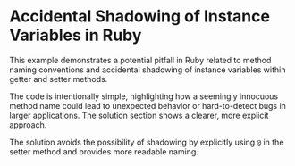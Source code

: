 # Accidental Shadowing of Instance Variables in Ruby

This example demonstrates a potential pitfall in Ruby related to method naming conventions and accidental shadowing of instance variables within getter and setter methods. 

The code is intentionally simple, highlighting how a seemingly innocuous method name could lead to unexpected behavior or hard-to-detect bugs in larger applications.  The solution section shows a clearer, more explicit approach.

The solution avoids the possibility of shadowing by explicitly using `@` in the setter method and provides more readable naming.